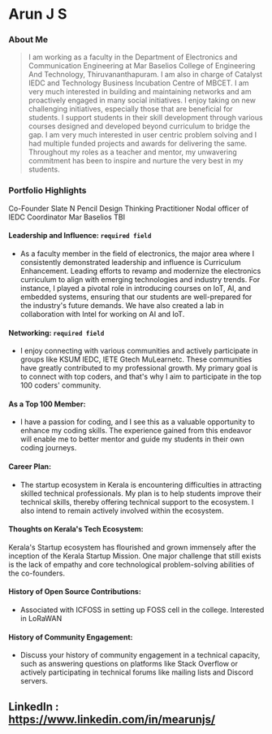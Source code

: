 # Arun J S

### About Me

> I am working as a faculty in the Department of Electronics and Communication Engineering at Mar Baselios College of Engineering And Technology, Thiruvananthapuram. I am also in charge of Catalyst IEDC and Technology Business Incubation Centre of MBCET. I am very much interested in building and maintaining networks and am proactively engaged in many social initiatives.  I enjoy taking on new challenging initiatives, especially those that are beneficial for students. I support students in their skill development through various courses designed and developed beyond curriculum to bridge the gap. I am very much interested in user centric problem solving and I had multiple funded projects and awards for delivering the same. Throughout my roles as a teacher and mentor, my unwavering commitment has been to inspire and nurture the very best in my students.


### Portfolio Highlights
Co-Founder Slate N Pencil
Design Thinking Practitioner
Nodal officer of IEDC
Coordinator Mar Baselios TBI

#### Leadership and Influence: `required field`

- As a faculty member in the field of electronics, the major area where I consistently demonstrated leadership and influence is Curriculum Enhancement. Leading efforts to revamp and modernize the electronics curriculum to align with emerging technologies and industry trends. For instance, I played a pivotal role in introducing courses on IoT, AI, and embedded systems, ensuring that our students are well-prepared for the industry's future demands. We have also created a lab in collaboration with Intel for working on AI and IoT. 
#### Networking: `required field`

- I enjoy connecting with various communities and actively participate in groups like KSUM IEDC, IETE Gtech MuLearnetc. These communities have greatly contributed to my professional growth. 
My primary goal is to connect with top coders, and that's why I aim to participate in the top 100 coders' community.
#### As a Top 100 Member: 

- I have a passion for coding, and I see this as a valuable opportunity to enhance my coding skills. The experience gained from this endeavor will enable me to better mentor and guide my students in their own coding journeys.
#### Career Plan: 
- The startup ecosystem in Kerala is encountering difficulties in attracting skilled technical professionals. My plan is to help students improve their technical skills, thereby offering technical support to the ecosystem. I also intend to remain actively involved within the ecosystem.
#### Thoughts on Kerala's Tech Ecosystem: 

Kerala's Startup ecosystem has flourished and grown immensely after the inception of the Kerala Startup Mission. One major challenge that still exists is the lack of empathy and core technological problem-solving abilities of the co-founders.

#### History of Open Source Contributions:

- Associated with ICFOSS in setting up FOSS cell in the college. Interested in LoRaWAN 
#### History of Community Engagement:

-  Discuss your history of community engagement in a technical capacity, such as answering questions on platforms like Stack Overflow or actively participating in technical forums like mailing lists and Discord servers.


####

LinkedIn : https://www.linkedin.com/in/mearunjs/
---
